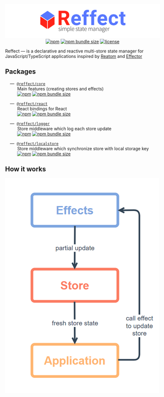 <div align="center">

[![reffect logo](https://raw.githubusercontent.com/acacode/reffect/master/assets/reffect.png)](https://github.com/acacode/reffect)  
[![npm](https://img.shields.io/npm/v/@reffect/core?style=flat-square&color=blue)](https://www.npmjs.com/package/@reffect/core)
[![npm bundle size](https://img.shields.io/bundlephobia/minzip/@reffect/core?style=flat-square&color=blue)](https://bundlephobia.com/result?p=@reffect/core)
[![license](https://img.shields.io/github/license/acacode/reffect?style=flat-square&color=blue)](https://github.com/acacode/reffect)

<div align="left">

Reffect — is a declarative and reactive multi-store state manager for JavaScript/TypeScript applications inspired by [Reatom](https://github.com/artalar/reatom) and [Effector](https://github.com/zerobias/effector)

## Packages

&nbsp;&nbsp;&nbsp; —&nbsp; [`@reffect/core`](https://github.com/acacode/reffect/tree/master/packages/core)  
&nbsp;&nbsp;&nbsp;&nbsp;&nbsp;&nbsp;&nbsp;&nbsp;&nbsp; Main features (creating stores and effects)  
&nbsp;&nbsp;&nbsp;&nbsp;&nbsp;&nbsp;&nbsp;&nbsp;&nbsp; [![npm](https://img.shields.io/npm/v/@reffect/core?style=flat-square&color=blue)](https://www.npmjs.com/package/@reffect/core) [![npm bundle size](https://img.shields.io/bundlephobia/minzip/@reffect/core?style=flat-square&color=blue)](https://bundlephobia.com/result?p=@reffect/core)

&nbsp;&nbsp;&nbsp; —&nbsp; [`@reffect/react`](https://github.com/acacode/reffect/tree/master/packages/react)  
&nbsp;&nbsp;&nbsp;&nbsp;&nbsp;&nbsp;&nbsp;&nbsp;&nbsp; React bindings for React  
&nbsp;&nbsp;&nbsp;&nbsp;&nbsp;&nbsp;&nbsp;&nbsp;&nbsp; [![npm](https://img.shields.io/npm/v/@reffect/react?style=flat-square&color=blue)](https://www.npmjs.com/package/@reffect/react) [![npm bundle size](https://img.shields.io/bundlephobia/minzip/@reffect/react?style=flat-square&color=blue)](https://bundlephobia.com/result?p=@reffect/react)

&nbsp;&nbsp;&nbsp; —&nbsp; [`@reffect/logger`](https://github.com/acacode/reffect/tree/master/packages/logger)  
&nbsp;&nbsp;&nbsp;&nbsp;&nbsp;&nbsp;&nbsp;&nbsp;&nbsp; Store middleware which log each store update  
&nbsp;&nbsp;&nbsp;&nbsp;&nbsp;&nbsp;&nbsp;&nbsp;&nbsp; [![npm](https://img.shields.io/npm/v/@reffect/logger?style=flat-square&color=blue)](https://www.npmjs.com/package/@reffect/logger) [![npm bundle size](https://img.shields.io/bundlephobia/minzip/@reffect/logger?style=flat-square&color=blue)](https://bundlephobia.com/result?p=@reffect/logger)

&nbsp;&nbsp;&nbsp; —&nbsp; [`@reffect/localstore`](https://github.com/acacode/reffect/tree/master/packages/localstore)  
&nbsp;&nbsp;&nbsp;&nbsp;&nbsp;&nbsp;&nbsp;&nbsp;&nbsp; Store middleware which synchronize store with local storage key  
&nbsp;&nbsp;&nbsp;&nbsp;&nbsp;&nbsp;&nbsp;&nbsp;&nbsp; [![npm](https://img.shields.io/npm/v/@reffect/localstore?style=flat-square&color=blue)](https://www.npmjs.com/package/@reffect/localstore) [![npm bundle size](https://img.shields.io/bundlephobia/minzip/@reffect/localstore?style=flat-square&color=blue)](https://bundlephobia.com/result?p=@reffect/localstore)

## How it works

![Data flow diagram](https://raw.githubusercontent.com/acacode/reffect/master/assets/diagram.png)
